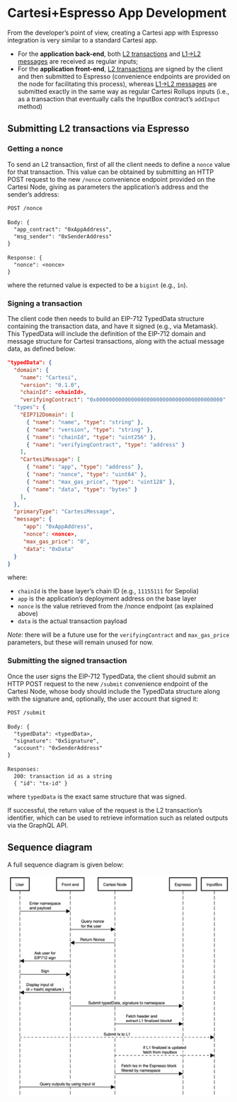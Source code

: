 # Cartesi+Espresso App Development

From the developer’s point of view, creating a Cartesi app with Espresso integration is very similar to a standard Cartesi app.

- For the **application back-end**, both [L2 transactions](architecture.md#l2-transactions) and [L1->L2 messages](architecture.md#l1-l2-messages) are received as regular inputs;
- For the **application front-end**, [L2 transactions](architecture.md#l2-transactions) are signed by the client and then submitted to Espresso (convenience endpoints are provided on the node for facilitating this process), whereas [L1->L2 messages](architecture.md#l1-l2-messages) are submitted exactly in the same way as regular Cartesi Rollups inputs (i.e., as a transaction that eventually calls the InputBox contract’s `addInput` method)

## Submitting L2 transactions via Espresso

### Getting a nonce

To send an L2 transaction, first of all the client needs to define a `nonce` value for that transaction.
This value can be obtained by submitting an HTTP POST request to the new `/nonce` convenience endpoint provided on the Cartesi Node, giving as parameters the application’s address and the sender’s address:

```
POST /nonce

Body: {
  "app_contract": "0xAppAddress",
  "msg_sender": "0xSenderAddress"
}

Response: {
  "nonce": <nonce>
}
```

where the returned value is expected to be a `bigint` (e.g., `1n`).

### Signing a transaction

The client code then needs to build an EIP-712 TypedData structure containing the transaction data, and have it signed (e.g., via Metamask). This TypedData will include the definition of the EIP-712 domain and message structure for Cartesi transactions, along with the actual message data, as defined below:

```json
"typedData": {
  "domain": {
    "name": "Cartesi",
    "version": "0.1.0",
    "chainId": <chainId>,
    "verifyingContract": "0x0000000000000000000000000000000000000000"
  "types": {
    "EIP712Domain": [
      { "name": "name", "type": "string" },
      { "name": "version", "type": "string" },
      { "name": "chainId", "type": "uint256" },
      { "name": "verifyingContract", "type": "address" }
    ],
    "CartesiMessage": [
      { "name": "app", "type": "address" },
      { "name": "nonce", "type": "uint64" },
      { "name": "max_gas_price", "type": "uint128" },
      { "name": "data", "type": "bytes" }
    ],
  },
  "primaryType": "CartesiMessage",
  "message": {
     "app": "0xAppAddress",
     "nonce": <nonce>,
     "max_gas_price": "0",
     "data": "0xData"
  }
}
```

where:
- `chainId` is the base layer’s chain ID (e.g., `11155111` for Sepolia)
- `app` is the application’s deployment address on the base layer
- `nonce` is the value retrieved from the /nonce endpoint (as explained above)
- `data` is the actual transaction payload

_Note_: there will be a future use for the `verifyingContract` and `max_gas_price` parameters, but these will remain unused for now.

### Submitting the signed transaction

Once the user signs the EIP-712 TypedData, the client should submit an HTTP POST request to the new `/submit` convenience endpoint of the Cartesi Node, whose body should include the TypedData structure along with the signature and, optionally, the user account that signed it:

```
POST /submit

Body: {
  "typedData": <typedData>,
  "signature": "0xSignature",
  "account": "0xSenderAddress"
}

Responses:
  200: transaction id as a string
  { "id": "tx-id" }
```

where `typedData` is the exact same structure that was signed.

If successful, the return value of the request is the L2 transaction’s identifier, which can be used to retrieve information such as related outputs via the GraphQL API.

## Sequence diagram

A full sequence diagram is given below:

![Cartesi+Espresso Sequence Diagram](./sequence-diagram.png)

